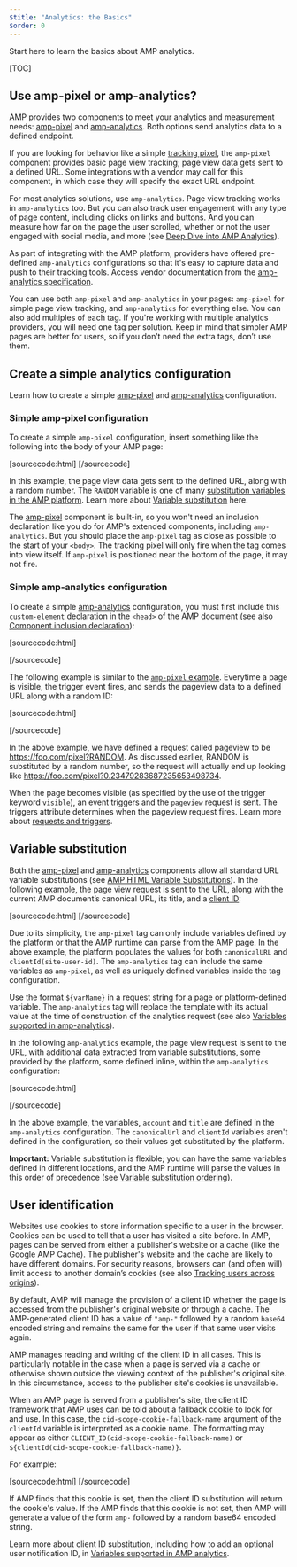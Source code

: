 ```yaml
---
$title: "Analytics: the Basics"
$order: 0
---
```


Start here to learn the basics about AMP analytics.

[TOC]

## Use amp-pixel or amp-analytics?

AMP provides two components to meet your analytics and measurement needs:
[amp-pixel](/docs/reference/amp-pixel.html) and
[amp-analytics](/docs/reference/extended/amp-analytics.html).
Both options send analytics data to a defined endpoint.

If you are looking for behavior like a simple
[tracking pixel](https://en.wikipedia.org/wiki/Web_beacon#Implementation),
the `amp-pixel` component provides basic page view tracking;
page view data gets sent to a defined URL.
Some integrations with a vendor may call for this component,
in which case they will specify the exact URL endpoint.

For most analytics solutions, use `amp-analytics`.
Page view tracking works in `amp-analytics` too.
But you can also track user engagement with any type of page content,
including clicks on links and buttons.
And you can measure how far on the page the user scrolled,
whether or not the user engaged with social media, and more
(see
[Deep Dive into AMP Analytics](/docs/guides/analytics/deep_dive_analytics.html)).

As part of integrating with the AMP platform,
providers have offered pre-defined `amp-analytics` configurations
so that it's easy to capture data and push to their tracking tools.
Access vendor documentation from the
[amp-analytics specification](/docs/reference/extended/amp-analytics.html).

You can use both `amp-pixel` and `amp-analytics` in your pages:
`amp-pixel` for simple page view tracking,
and `amp-analytics` for everything else.
You can also add multiples of each tag.
If you're working with multiple analytics providers,
you will need one tag per solution.
Keep in mind that simpler AMP pages are better for users,
so if you don’t need the extra tags, don’t use them.

## Create a simple analytics configuration

Learn how to create a simple
[amp-pixel](/docs/reference/amp-pixel.html) and
[amp-analytics](/docs/reference/extended/amp-analytics.html) configuration.

### Simple amp-pixel configuration

To create a simple `amp-pixel` configuration,
insert something like the following into the body of your AMP page:

[sourcecode:html]
<amp-pixel src="https://foo.com/pixel?RANDOM"></amp-pixel>
[/sourcecode]

In this example,
the page view data gets sent to the defined URL, along with a random number.
The `RANDOM` variable is one of many
[substitution variables in the AMP platform](https://github.com/ampproject/amphtml/blob/master/spec/amp-var-substitutions.md).
Learn more about
[Variable substitution](/docs/guides/analytics/analytics_basics.html#variable-substitution) here.

The [amp-pixel](/docs/reference/amp-pixel.html)
component is built-in,
so you won't need an inclusion declaration like you do
for AMP's extended components, including `amp-analytics`.
But you should place the `amp-pixel` tag as close as possible
to the start of your `<body>`.
The tracking pixel will only fire when the tag comes into view itself.
If `amp-pixel` is positioned near the bottom of the page,
it may not fire.

### Simple amp-analytics configuration

To create a simple
[amp-analytics](/docs/reference/extended/amp-analytics.html) configuration,
you must first include this `custom-element` declaration
in the `<head>` of the AMP document (see also
[Component inclusion declaration](/docs/reference/extended.html#component-inclusion-declaration)):

[sourcecode:html]
<script async custom-element="amp-analytics" src="https://cdn.ampproject.org/v0/amp-analytics-0.1.js"></script>
[/sourcecode]

The following example is similar to the [`amp-pixel` example](/docs/guides/analytics/analytics_basics.html#simple-amp-pixel-configuration).
Everytime a page is visible,
the trigger event fires, and
sends the pageview data to a defined URL along with a random ID:

[sourcecode:html]
<amp-analytics>
<script type="application/json">
{
  "requests": {
    "pageview": "https://foo.com/pixel?RANDOM",
  },
  "triggers": {
    "trackPageview": {
      "on": "visible",
      "request": "pageview"
    }
  }
}
</script>
</amp-analytics>
[/sourcecode]

In the above example, we have defined a request called pageview to be https://foo.com/pixel?RANDOM. As discussed earlier, RANDOM is substituted by a random number, so the request will actually end up looking like https://foo.com/pixel?0.23479283687235653498734.

When the page becomes visible
(as specified by the use of the trigger keyword `visible`),
an event triggers and the `pageview` request is sent.
The triggers attribute determines when the pageview request fires.
Learn more about [requests and triggers](/docs/guides/analytics/deep_dive_analytics.html#requests-triggers--transports).

## Variable substitution

Both the [amp-pixel](/docs/reference/amp-pixel.html) and
[amp-analytics](/docs/reference/extended/amp-analytics.html) components
allow all standard URL variable substitutions (see
[AMP HTML Variable Substitutions](https://github.com/ampproject/amphtml/blob/master/spec/amp-var-substitutions.md)).
In the following example,
the page view request is sent to the URL,
along with the current AMP document’s canonical URL, its title, and a
[client ID](/docs/guides/analytics/analytics_basics.html#user-identification):

[sourcecode:html]
<amp-pixel src="https://example.com/analytics?url=${canonicalUrl}&title=${title}&clientId=${clientId(site-user-id)}"></amp-pixel>
[/sourcecode]

Due to its simplicity,
the `amp-pixel` tag can only include variables defined by the platform
or that the AMP runtime can parse from the AMP page.
In the above example,
the platform populates the values for both
`canonicalURL` and `clientId(site-user-id)`.
The `amp-analytics` tag can include the same variables as `amp-pixel`,
as well as uniquely defined variables inside the tag configuration.

Use the format `${varName}` in a request string for a page
or platform-defined variable.
The `amp-analytics` tag will replace the template with its actual value
at the time of construction of the analytics request (see also
[Variables supported in amp-analytics](https://github.com/ampproject/amphtml/blob/master/extensions/amp-analytics/analytics-vars.md)).

In the following `amp-analytics` example,
the page view request is sent to the URL,
with additional data extracted from variable substitutions,
some provided by the platform,
some defined inline,
within the `amp-analytics` configuration:

[sourcecode:html]
<amp-analytics>
<script type="application/json">
{
  "requests": {
    "pageview":"https://example.com/analytics?url=${canonicalUrl}&title=${title}&acct=${account}&clientId=${clientId(site-user-id)}",
  },
  "vars": {
    "account": "ABC123",
  },
  "triggers": {
    "someEvent": {
      "on": "visible",
      "request": "pageview",
      "vars": {
        "title": "My homepage",
      }
    }
  }
}
</script>
</amp-analytics>
[/sourcecode]

In the above example,
the variables, `account` and `title` are defined
in the `amp-analytics` configuration.
The `canonicalUrl` and `clientId` variables aren't defined in the configuration,
so their values get substituted by the platform.

**Important:** Variable substitution is flexible;
you can have the same variables defined in different locations,
and the AMP runtime will parse the values in this order of precedence
(see [Variable substitution ordering](/docs/guides/analytics/deep_dive_analytics.html#variable-substitution-ordering)).

## User identification

Websites use cookies to store information specific to a user in the browser.
Cookies can be used to tell that a user has visited a site before.
In AMP,
pages can be served from either a publisher's website or a cache
(like the Google AMP Cache).
The publisher's website and the cache are likely to have different domains.
For security reasons,
browsers can (and often will) limit access to another domain’s cookies
(see also
[Tracking users across origins](https://github.com/ampproject/amphtml/blob/master/extensions/amp-analytics/cross-origin-tracking.md)).

By default,
AMP will manage the provision of a client ID whether the page is accessed from the publisher's original website or through a cache.
The AMP-generated client ID has a value of `"amp-"`
followed by a random `base64` encoded string and remains the same
for the user if that same user visits again.

AMP manages reading and writing of the client ID in all cases.
This is particularly notable in the case when a page is served
via a cache or otherwise shown outside the viewing context
of the publisher's original site.
In this circumstance, access to the publisher site's cookies is unavailable.

When an AMP page is served from a publisher's site,
the client ID framework that AMP uses can be told about a fallback cookie
to look for and use.
In this case,
the `cid-scope-cookie-fallback-name` argument of the `clientId` variable
is interpreted as a cookie name.
The formatting may appear as either
`CLIENT_ID(cid-scope-cookie-fallback-name)` or
`${clientId(cid-scope-cookie-fallback-name)}`.

For example:

[sourcecode:html]
<amp-pixel src="https://foo.com/pixel?cid=CLIENT_ID(site-user-id-cookie-fallback-name)"></amp-pixel>
[/sourcecode]

If AMP finds that this cookie is set,
then the client ID substitution will return the cookie's value.
If the AMP finds that this cookie is not set,
then AMP will generate a value of the form `amp-` followed
by a random base64 encoded string.

Learn more about client ID substitution,
including how to add an optional user notification ID, in
[Variables supported in AMP analytics](https://github.com/ampproject/amphtml/blob/master/extensions/amp-analytics/analytics-vars.md).
